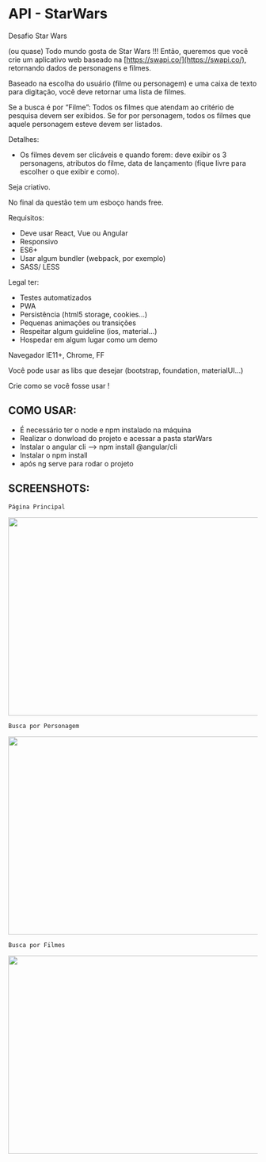 # API - StarWars

Desafio Star Wars

(ou quase) Todo mundo gosta de Star Wars !!!
Então, queremos que você crie um aplicativo web baseado na [https://swapi.co/](https://swapi.co/), retornando dados de personagens e filmes.

Baseado na escolha do usuário (filme ou personagem) e uma caixa de texto para digitação, você deve retornar uma lista de filmes.

Se a busca é por “Filme”: Todos os filmes que atendam ao critério de pesquisa devem ser exibidos. Se for por personagem, todos os filmes que aquele personagem esteve devem ser listados.

Detalhes:
* Os filmes devem ser clicáveis e quando forem: deve exibir os 3 personagens, atributos do filme, data de lançamento (fique livre para escolher o que exibir e como).

Seja criativo.

No final da questão tem um esboço hands free.

Requisitos:
* Deve usar React, Vue ou Angular
* Responsivo
* ES6+
* Usar algum bundler (webpack, por exemplo)
* SASS/ LESS

Legal ter:
* Testes automatizados
* PWA
* Persistência (html5 storage, cookies...)
* Pequenas animações ou transições
* Respeitar algum guideline (ios, material...)
* Hospedar em algum lugar como um demo

Navegador IE11+, Chrome, FF

Você pode usar as libs que desejar (bootstrap, foundation, materialUI...)
 
Crie como se você fosse usar !

  
 ## COMO USAR:
  - É necessário ter o node e npm instalado na máquina
  - Realizar o donwload do projeto e acessar a pasta starWars
  - Instalar o angular cli --> npm install @angular/cli
  - Instalar o npm install
  - após ng serve para rodar o projeto
  
  ## SCREENSHOTS:
  
    Página Principal
  <img src="https://ibb.co/SKFwPVr" height = "400" width = "900" />
  
  	Busca por Personagem
  <img src="https://ibb.co/FgZ3b5n" height = "400" width = "900" />

  	Busca por Filmes
  <img src="https://ibb.co/BB9Bpj1" height = "400" width = "900" />



